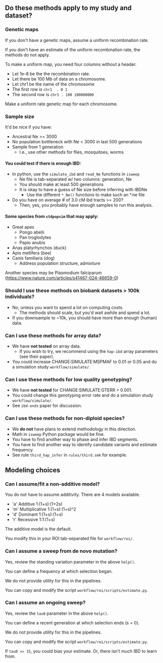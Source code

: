 ## Do these methods apply to my study and dataset?

### Genetic maps

If you don't have a genetic maps, assume a uniform recombination rate.

If you don't have an estimate of the uniform recombination rate, the methods do not apply.

To make a uniform map, you need four columns without a header.
- Let 1e-8 be the the recombination rate. 
- Let there be 100 Mb of data on a chromosome.
- Let chr1 be the name of the chromosome
- The first row is `chr1  . 0 1`
- The second row is `chr1 . 100 100000000`

Make a uniform rate genetic map for each chromosome.

### Sample size

It'd be nice if you have:
- Ancestral Ne >= 3000
- No population bottleneck with Ne < 3000 in last 500 generations
- Sample from 1 generation
  - I.e., use other methods for flies, mosquitoes, worms

#### You could test if there is enough IBD:

- In python, use the `simulate_ibd` and `read_Ne` functions in `isweep`
  - Ne file is tab-separated w/ two columns: generation, Ne
  - You should make at least 500 generations
  - It is okay to have a guess of Ne size before inferring with IBDNe
    - Use the different `*_Ne()` functions to make such an *.ne file
- Do you have on average # of 3.0 cM ibd tracts >= 200?
  - Then, yes, you probably have enough samples to run this analysis.

#### Some species from `stdpopsim` that may apply:

- Great apes
  - Pongo abelii
  - Pan troglodytes
  - Papio anubis
- Anas platyrhynchos (duck)
- Apis mellifera (bee)
- Canis familiaris (dog)
  - Address population structure, admixture

Another species may be Plasmodium falciparum (https://www.nature.com/articles/s41467-024-46659-0)

### Should I use these methods on biobank datasets > 100k individuals?

- No, unless you want to spend a lot on computing costs.
  - The methods should scale, but you'd wait awhile and spend a lot.
- If you downsample to ~10k, you should have more than enough (human) data.

### Can I use these methods for array data?

- We have **not tested** on array data.
  - If you wish to try, we recommend using the `hap-ibd` array parameters (see their paper).
- You could increase CHANGE:SIMULATE:MSPMAF to 0.01 or 0.05 and do a simulation study `workflow/simulate/`.

### Can I use these methods for low quality genotyping?

- We have **not tested** for CHANGE:SIMULATE:GTERR > 0.001.
- You could change this genotyping error rate and do a simulation study `workflow/simulate/`.
- See `ibd-ends` paper for discussion.

### Can I use these methods for non-diploid species?

- We **do not** have plans to extend methodology in this direction.
- Math in `isweep` Python package would be fine.
 - You have to find another way to phase and infer IBD segments.
 - You have to find another way to identify candidate variants and estimate frequency.
 - See rule `third_hap_infer` in `rules/third.smk` for example. 

## Modeling choices

### Can I assume/fit a non-additive model?

You do not have to assume additivity. There are 4 models available.
- 'a' Additive 1:(1+s):(1+2s)
- 'm' Multiplicative 1:(1+s):(1+s)^2
- 'd' Dominant 1:(1+s):(1+s)
- 'r' Recessive 1:1:(1+s)

The additive model is the default.

You modify this in your ROI tab-separated file for `workflow/roi/`.

### Can I assume a sweep from de novo mutation?

Yes, review the standing variation parameter in the above `help()`.

You can define a frequency at which selection began.

We do not provide utility for this in the pipelines. 

You can copy and modify the script `workflow/roi/scripts/estimate.py`.

### Can I assume an ongoing sweep?

Yes, review the `tau0` parameter in the above `help()`.

You can define a recent generation at which selection ends (s = 0).

We do not provide utility for this in the pipelines. 

You can copy and modify the script `workflow/roi/scripts/estimate.py`.

If `tau0 >> 15`, you could bias your estimate. Or, there isn't much IBD to learn from.